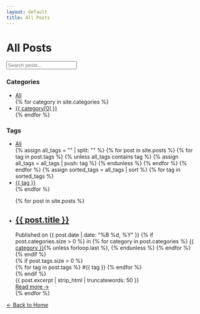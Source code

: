 ```yaml
---
layout: default
title: All Posts
---
```


# All Posts

<!-- Search Box -->
<div class="search-box">
  <i class="fas fa-search search-icon"></i>
  <input type="text" id="search-input" class="search-input" placeholder="Search posts...">
</div>

<!-- Category Filters -->
<div class="filter-section">
  <h3 class="filter-title">Categories</h3>
  <ul class="filter-list" id="category-filters">
    <li class="filter-item active" data-filter="all">
      <a href="#" onclick="filterPosts('all'); return false;">All</a>
    </li>
    {% for category in site.categories %}
    <li class="filter-item" data-filter="category-{{ category[0] | slugify }}">
      <a href="#" onclick="filterPosts('category-{{ category[0] | slugify }}'); return false;">{{ category[0] }}</a>
    </li>
    {% endfor %}
  </ul>
</div>

<!-- Tag Filters -->
<div class="filter-section">
  <h3 class="filter-title">Tags</h3>
  <ul class="filter-list" id="tag-filters">
    <li class="filter-item active" data-filter="all">
      <a href="#" onclick="filterPosts('all'); return false;">All</a>
    </li>
    {% assign all_tags = "" | split: "" %}
    {% for post in site.posts %}
      {% for tag in post.tags %}
        {% unless all_tags contains tag %}
          {% assign all_tags = all_tags | push: tag %}
        {% endunless %}
      {% endfor %}
    {% endfor %}
    {% assign sorted_tags = all_tags | sort %}
    {% for tag in sorted_tags %}
    <li class="filter-item" data-filter="tag-{{ tag | slugify }}">
      <a href="#" onclick="filterPosts('tag-{{ tag | slugify }}'); return false;">{{ tag }}</a>
    </li>
    {% endfor %}
  </ul>
</div>

<!-- Posts List -->
<ul class="post-list" id="posts-container">
  {% for post in site.posts %}
    <li class="post-list-item" 
        data-categories="{% for category in post.categories %}category-{{ category | slugify }} {% endfor %}"
        data-tags="{% for tag in post.tags %}tag-{{ tag | slugify }} {% endfor %}"
        data-title="{{ post.title | downcase }}">
      <h2 class="post-list-title">
        <a href="{{ post.url | relative_url }}">{{ post.title }}</a>
      </h2>
      <div class="post-meta">
        Published on {{ post.date | date: "%B %d, %Y" }}
        {% if post.categories.size > 0 %}
          in 
          {% for category in post.categories %}
            <a href="#" onclick="filterPosts('category-{{ category | slugify }}'); return false;">{{ category }}</a>{% unless forloop.last %}, {% endunless %}
          {% endfor %}
        {% endif %}
      </div>
      {% if post.tags.size > 0 %}
      <div class="post-tags">
        {% for tag in post.tags %}
          <span class="post-tag" onclick="filterPosts('tag-{{ tag | slugify }}'); return false;">#{{ tag }}</span>
        {% endfor %}
      </div>
      {% endif %}
      <div class="post-list-excerpt">
        {{ post.excerpt | strip_html | truncatewords: 50 }}
      </div>
      <a href="{{ post.url | relative_url }}" class="read-more">Read more →</a>
    </li>
  {% endfor %}
</ul>

<!-- No results message (hidden by default) -->
<div id="no-results" class="no-results" style="display: none;">
  <p>No posts found matching your criteria.</p>
  <p><a href="#" onclick="filterPosts('all'); return false;">Show all posts</a></p>
</div>

<!-- Back to Home -->
<div class="pagination">
  <a href="{{ site.baseurl }}/">&larr; Back to Home</a>
</div>

<script>
  document.addEventListener("DOMContentLoaded", function () {
    // Search functionality
    const searchInput = document.getElementById('search-input');
    searchInput.addEventListener('input', function() {
      filterPosts('all', this.value.toLowerCase());
    });
  });
  
  // Filter posts by category, tag, or search
  function filterPosts(filterType, searchTerm = '') {
    const posts = document.querySelectorAll('.post-list-item');
    const categoryFilters = document.querySelectorAll('#category-filters .filter-item');
    const tagFilters = document.querySelectorAll('#tag-filters .filter-item');
    const noResults = document.getElementById('no-results');
    let visiblePosts = 0;
    
    // Reset all filters
    categoryFilters.forEach(item => item.classList.remove('active'));
    tagFilters.forEach(item => item.classList.remove('active'));
    
    // Activate the selected filter
    if (filterType === 'all') {
      document.querySelector('[data-filter="all"]').classList.add('active');
    } else if (filterType.startsWith('category-')) {
      document.querySelector(`[data-filter="${filterType}"]`).classList.add('active');
    } else if (filterType.startsWith('tag-')) {
      document.querySelector(`[data-filter="${filterType}"]`).classList.add('active');
    }
    
    // Filter posts
    posts.forEach(post => {
      const categories = post.getAttribute('data-categories');
      const tags = post.getAttribute('data-tags');
      const title = post.getAttribute('data-title');
      let showPost = true;
      
      // Apply category/tag filter
      if (filterType !== 'all') {
        if (filterType.startsWith('category-') && !categories.includes(filterType)) {
          showPost = false;
        } else if (filterType.startsWith('tag-') && !tags.includes(filterType)) {
          showPost = false;
        }
      }
      
      // Apply search filter
      if (showPost && searchTerm) {
        if (!title.includes(searchTerm)) {
          showPost = false;
        }
      }
      
      // Show or hide the post
      if (showPost) {
        post.style.display = 'block';
        visiblePosts++;
      } else {
        post.style.display = 'none';
      }
    });
    
    // Show no results message if needed
    if (visiblePosts === 0) {
      noResults.style.display = 'block';
    } else {
      noResults.style.display = 'none';
    }
  }
</script>